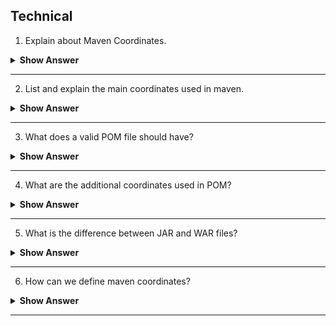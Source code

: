 ## Technical 

1. Explain about Maven Coordinates.

<details><summary> <b> Show Answer </b></summary>

-  Maven coordinates helps us to uniquely identify a project, a dependency or a plugin defined in `pom.xml` file. Based on the combination of a group identifier, an artifact and the version of project.
-  **For example:** If you want to include any library dependency in `pom.xml` file, you have to define the _Maven coordinates_. i.e., - `groupId` , `artifactId` and `version` of that dependency. Below, we have `mysql-connector-java` dependency with maven coordinates.
```xml
<!-- MySQL database driver -->
<dependency>
	<groupId>mysql</groupId>
	<artifactId>mysql-connector-java</artifactId>
	<version>5.1.9</version>
</dependency>
```
</details>

---

2. List and explain the main coordinates used in maven.

<details><summary> <b> Show Answer </b></summary>

- `groupId`- Is the way of grouping different maven artifacts.
- `artifactId` - Is the way of identifying the artifact.(Like JAR, WAR)
- `version` - Particular release of the project, denotes different versions in same artifacts and same repository.

</details>

---

3. What does a valid POM file should have?

<details><summary> <b> Show Answer </b></summary>

- A valid POM file should have group identifier, artifact and version. Group id and version can also be inherited from parent POM file.

</details>

---

4. What are the additional coordinates used in POM?

<details><summary> <b> Show Answer </b></summary>

- There are two additional coordinates used in maven but not to uniquely identify the project.
	- **Packaging** - Which defines the project type (WAR,JAR).
	- **Classifiers** - Which is used to distinguish between the artifacts created for two versions.


</details>

---

5. What is the difference between JAR and WAR files?

<details><summary> <b> Show Answer </b></summary>

- A project with packaging set to JAR will give jar archive. (Java file).
- Whereas one with WAR produces a web application.

</details>

---

6. How can we define maven coordinates?

<details><summary> <b> Show Answer </b></summary>

`groupId:artifactId:packaging:version` - through which will express the dependencies of a project in POM file.

</details>

---


